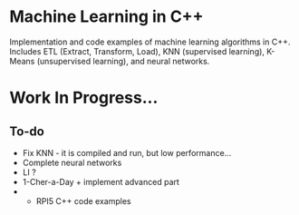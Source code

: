 # Machine Learning in C++

Implementation and code examples of machine learning algorithms in C++. Includes ETL (Extract, Transform, Load), KNN (supervised learning), K-Means (unsupervised learning), and neural networks.

# Work In Progress...

## To-do
- Fix KNN - it is compiled and run, but low performance...
- Complete neural networks
- LI ?
- 1-Cher-a-Day + implement advanced part
- - RPI5 C++ code examples
